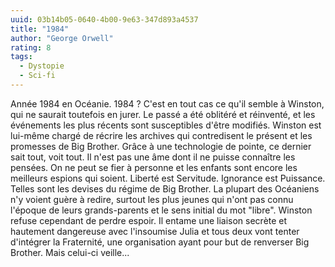 ```yaml
---
uuid: 03b14b05-0640-4b00-9e63-347d893a4537
title: "1984"
author: "George Orwell"
rating: 8
tags:
  - Dystopie
  - Sci-fi
---
```


Année 1984 en Océanie. 1984 ? C'est en tout cas ce qu'il semble à Winston, qui ne saurait toutefois en jurer. Le passé a été oblitéré et réinventé, et les événements les plus récents sont susceptibles d'être modifiés. Winston est lui-même chargé de récrire les archives qui contredisent le présent et les promesses de Big Brother. Grâce à une technologie de pointe, ce dernier sait tout, voit tout. Il n'est pas une âme dont il ne puisse connaître les pensées. On ne peut se fier à personne et les enfants sont encore les meilleurs espions qui soient. Liberté est Servitude. Ignorance est Puissance. Telles sont les devises du régime de Big Brother. La plupart des Océaniens n'y voient guère à redire, surtout les plus jeunes qui n'ont pas connu l'époque de leurs grands-parents et le sens initial du mot "libre". Winston refuse cependant de perdre espoir. Il entame une liaison secrète et hautement dangereuse avec l'insoumise Julia et tous deux vont tenter d'intégrer la Fraternité, une organisation ayant pour but de renverser Big Brother. Mais celui-ci veille...